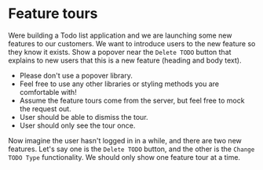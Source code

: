 
# Feature tours

Were building a Todo list application and we are launching some new features to our customers. We want to introduce users to the new feature so they know it exists. Show a popover near the `Delete TODO` button that explains to new users that this is a new feature (heading and body text).

* Please don't use a popover library.
* Feel free to use any other libraries or styling methods you are comfortable with!
* Assume the feature tours come from the server, but feel free to mock the request out.
* User should be able to dismiss the tour.
* User should only see the tour once.

Now imagine the user hasn't logged in in a while, and there are two new features. Let's say one is the `Delete TODO` button, and the other is the `Change TODO Type` functionality. We should only show one feature tour at a time.